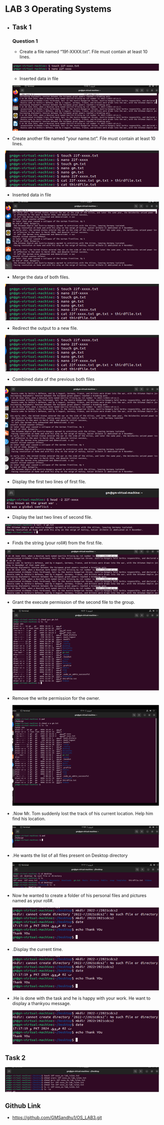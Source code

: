 #    				LAB 3 Operating Systems

- ## Task 1

  ### Question 1 

  - Create a file named “19f-XXXX.txt”. File must contain at least 10 lines.

  ![](lab3images\1.png)

  - Inserted data in file 

  ![](lab3images\2.png)

- Create another file named “your name.txt”. File must contain at least 10 lines.

![](lab3images\4.png)

- Inserted data in file 

![](lab3images\3.png)

- Merge the data of both files.

![](lab3images\4.png)

- Redirect the output to a new file.



![](lab3images\4.png)

- Combined data of the previous both files 

![](lab3images\5.png)

- Display the first two lines of first file.

![](lab3images\6.png)

- Display the last two lines of second file.

![](lab3images\7.png)

- Finds the string (your roll#) from the first file.

![](lab3images\8.1.png)

- Grant the execute permission of the second file to the group. 

  ![](lab3images\9.png)

- Remove the write permission for the owner.

  ![](lab3images\10.1.png)

- .Now Mr. Tom suddenly lost the track of his current location. Help him find his location.

  ![](lab3images\11.png)

- .He wants the list of all files present on Desktop directory

  ![](lab3images\12.png)

- Now he wanted to create a folder of his personal files and pictures named as your roll#.

  ![](lab3images\13.png)

- .Display the current time.

  ![](lab3images\13.png)

- .He is done with the task and he is happy with your work. He want to display a thankyou message. 

  ![](lab3images\13.png)

  

## Task 2 

![](lab3images\14.png)

## Github Link

- https://github.com/GMSandhu1/OS_LAB3.git